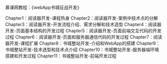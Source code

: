 慕课网教程：《webApp书城征战开发》

Chapter1：阅读器开发-课程热身
Chapter2：阅读器开发-案例中技术点的分解
Chapter3：阅读器开发-开发流程介绍、需求分解和技术选型
Chapter4：阅读器开发-页面基本结构的开发过程
Chapter5：阅读器开发-页面前端交互代码的开发过程
Chapter6：阅读器开发-页面和服务器通信代码的开发过程
Chapter7：阅读器开发-课程扩展
Chapter8：书城整站开发-介绍和WebApp的搭建
Chapter9：书城整站开发-技术选型和技术点介绍
Chapter10：书城整站开发-服务器端环境搭建和开发过程
Chapter11：书城整站开发-前端开发过程
